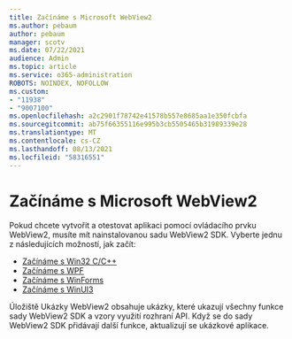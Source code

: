 ```yaml
---
title: Začínáme s Microsoft WebView2
ms.author: pebaum
author: pebaum
manager: scotv
ms.date: 07/22/2021
audience: Admin
ms.topic: article
ms.service: o365-administration
ROBOTS: NOINDEX, NOFOLLOW
ms.custom:
- "11938"
- "9007100"
ms.openlocfilehash: a2c2901f78742e41578b557e8685aa1e350fcbfa
ms.sourcegitcommit: ab75f66355116e995b3cb5505465b31989339e28
ms.translationtype: MT
ms.contentlocale: cs-CZ
ms.lasthandoff: 08/13/2021
ms.locfileid: "58316551"
---
```

# <a name="get-started-with-microsoft-webview2"></a>Začínáme s Microsoft WebView2

Pokud chcete vytvořit a otestovat aplikaci pomocí ovládacího prvku WebView2, musíte mít nainstalovanou sadu WebView2 SDK. Vyberte jednu z následujících možností, jak začít:

- [Začínáme s Win32 C/C++](https://docs.microsoft.com/microsoft-edge/webview2/get-started/win32)
- [Začínáme s WPF](https://docs.microsoft.com/microsoft-edge/webview2/get-started/wpf)
- [Začínáme s WinForms](https://docs.microsoft.com/microsoft-edge/webview2/get-started/winforms)
- [Začínáme s WinUI3](https://docs.microsoft.com/microsoft-edge/webview2/get-started/winui)

Úložiště Ukázky WebView2 obsahuje ukázky, které ukazují všechny funkce sady WebView2 SDK a vzory využití rozhraní API. Když se do sady WebView2 SDK přidávají další funkce, aktualizují se ukázkové aplikace.

